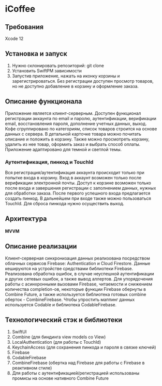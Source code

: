 # iCoffee

## Требования

Xcode 12

## Установка и запуск

1) Нужно склонировать репозиторий:
git clone
2) Установить SwiftPM зависимости
3) Запустив приложение, нажать на иконку корзины и зарегистрироваться. Без регистрации доступен просмотр товаров, но не доступно добавление в корзину и оформление заказа.

## Описание функционала

Приложение является клиент-серверным. Доступен функционал регистрации аккаунта по email и паролю, аутентификации, верификации email, восстановления пароля, дополнение учетных данных, выход. Кофе сгруппировано по категориям, список товаров строится на основе данных с сервера. В детальной карточке товара можно почитать описание и положить в корзину. 
Также можно просмотреть корзину, удалить из нее товар, оформить заказ и выбрать способ оплаты. Приложение адаптировано для темной и светлой темы. 

### Аутентификация, пинкод и TouchId

Вся регистрация/аутентификация аккаунта происходит только при попытке входа в корзину. Вход в аккаунт возможен только после верификации электронной почты. Доступ к корзине возможен только после входа и завершения регистрации с заполнением данных, нужных для обработки заказа.
После первого успешного входа предлагается создать пинкод. В дальнейшем при входе также можно пользоваться TouchId. Для сброса пинкода нужно осуществить выход.

## Архитектура
#### MVVM

## Описание реализации
Клиент-серверная синхронизация данных реализована посредством облачных сервисов Firebase: Authentication и Cloud Firestore. Данные кешируются на устройстве средствами библиотеки Firebase. Реализована обработка ошибок, в случае неуспешной аутентификации и других сетевых ошибок, а также вывод аллертов. Для упорядочения работы с асинхронными вызовами Firebase, читаемости и снижением количества completion-ов, некоторые функции Firebase обернуты в Combine Future, а также используется библиотека готовых combine оберток - CombineFirebase. Чтобы упростить маппинг данных используется Codable и библиотека CodableFirebase.

## Технологический стэк и библиотеки
1) SwiftUI
2) Combine (для биндинга view models со View)
3) LocalAuthentication (для работы с TouchId)
4) KeychainAccess (для сохранения пинкода и пароля в связке ключей)
5) Firebase
6) CodableFirebase
7) CombineFirebase (обертка над Firebase для работы с Firebase в реактивном стиле)
8) Для работы с аутентификацией/регистрацией использованы промисы на основе нативного Combine Future